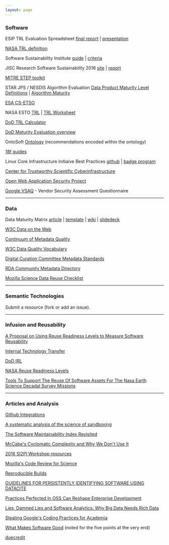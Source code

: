 ```yaml
---
layout: page
---
```


### Software ###

ESIP TRL Evaluation Spreadsheet [final report](http://wiki.esipfed.org/images/7/73/ESIP_Technology_Evaluation_Framework_Recommendations.pdf) \| [presentation](http://wiki.esipfed.org/images/7/7d/ESIP_Technology_Evaluation_Framework_Recommendations_Slides.pdf)

[NASA TRL definition](https://www.nasa.gov/directorates/heo/scan/engineering/technology/txt_accordion1.html)

Software Sustainability Institute [guide](http://www.software.ac.uk/software-evaluation-guide) \| [criteria](http://software.ac.uk/sites/default/files/SSI-SoftwareEvaluationCriteria.pdf)

JISC Research Software Sustainability 2016 [site](http://www.knowledge-exchange.info/event/software-sustainability) | [report](http://repository.jisc.ac.uk/6332/1/Research_Software_Sustainability_Report_on_KE_Workshop_Feb_2016_FINAL.pdf)

[MITRE STEP toolkit](http://www2.mitre.org/work/sepo/toolkits/STEP/)

STAR JPS / NESDIS Algorithm Evaluation [Data Product Maturity Level Definitions](http://www.star.nesdis.noaa.gov/jpss/documents/Status/DataProductMaturityLevelDefinitions.pdf) \| [Algorithm Maturity](http://www.star.nesdis.noaa.gov/jpss/AlgorithmMaturity.php)

[ESA CS-ETSO](https://easa.europa.eu/system/files/dfu/CS-ETSO.pdf)

NASA ESTO [TRL](https://esto.nasa.gov/technologists_trl.html) \| [TRL Worksheet](https://esto.nasa.gov/files/TRL_Worksheet_11-30-10.xls)

[DoD TRL Calculator](http://www.dtic.mil/ndia/2003systems/nolte2.pdf)

[DoD Maturity Evaluation overview](http://www.iaeng.org/publication/WCECS2009/WCECS2009_pp1150-1157.pdf)

OntoSoft [Ontology](http://ontosoft.org/ontology/software/) (recommendations encoded within the ontology)

[18f guides](https://pages.18f.gov/guides/)

Linux Core Infrastructure Initiaive Best Practices [github](https://github.com/linuxfoundation/cii-best-practices-badge) \| [badge program](https://www.coreinfrastructure.org/programs/badge-program)

[Center for Trustworthy Scientific Cyberinfrastructure](http://trustedci.org/)

[Open Web Application Security Project](https://www.owasp.org/index.php/Main_Page)

[Google VSAQ](https://github.com/google/vsaq) - Vendor Security Assessment Questionnaire

----------

### Data  ###

Data Maturity Matrix [article](http://datascience.codata.org/articles/abstract/10.2481/dsj.14-049/) \| [template](https://figshare.com/articles/NCDC_CICSNC_SDSMM_Template/1211954) \| [wiki](http://live.commons.esipfed.bluedotapps.org/node/7956) | [slidedeck](http://www.slideshare.net/gepeng86/scientific-data-stewardship-maturity-matrix)

[W3C Data on the Web](https://www.w3.org/2013/dwbp/wiki/Main_Page)

[Continuum of Metadata Quality](https://ecommons.cornell.edu/handle/1813/7895)

[W3C Data Quality Vocabulary](https://www.w3.org/TR/2015/WD-vocab-dqv-20150625/)

[Digital Curation Committee Metadata Standards](http://www.dcc.ac.uk/resources/metadata-standards)

[RDA Community Metadata Directory](http://rd-alliance.github.io/metadata-directory/)

[Mozilla Science Data Reuse Checklist](http://mozillascience.github.io/checklist/)

----------

### Semantic Technologies ###

Submit a resource (fork or add an issue).

----------

### Infusion and Reusability ###

[A Proposal on Using Reuse Readiness Levels to Measure Software Reusability](http://academiccommons.columbia.edu/catalog/ac:180794)

[Internal Technology Transfer](http://www.ics.kth.se/INCOSE/Assesment%20of%20Readiness%20for%20Internal%20Technology%20Transfer.pdf)

[DoD IRL](http://personal.stevens.edu/~bsauser/SysDML/Evolution_Lifecylce_Management_files/Sauser%20INCOSE%202009.pdf)

[NASA Reuse Readiness Levels](https://earthdata.nasa.gov/files/RRLs_v1.0.pdf)

[Tools To Support The Reuse Of Software Assets For The Nasa Earth Science Decadal Survey Missions](http://ntrs.nasa.gov/archive/nasa/casi.ntrs.nasa.gov/20120010312.pdf)

----------

### Articles and Analysis ###

[Github Integrations](https://github.com/integrations) 

[A systematic analysis of the science of sandboxing](https://peerj.com/articles/cs-43/)

[The Software Maintainability Index Revisited](http://static1.1.sqspcdn.com/static/f/702523/9457031/1290003349713/200108-Welker.pdf?token=0hc4bxA%2BnY3KAhFrq0AESeTW0M4%3D)

[McCabe's Cyclomatic Complexity and Why We Don't Use It](https://www.cqse.eu/en/blog/mccabe-cyclomatic-complexity/)

[2016 SI2PI Workshop resources](http://cococubed.asu.edu/si2_pi_workshop_2016/agenda.html)

[Mozilla's Code Review for Science](https://mozillascience.org/code-review-for-science-what-we-learned)

[Reproducible Builds](https://reproducible-builds.org/)

[GUIDELINES FOR PERSISTENTLY IDENTIFYING SOFTWARE USING DATACITE](http://rrr.cs.st-andrews.ac.uk/wp-content/uploads/2015/10/guidelines-software-identification.pdf)

[Practices Perfected In OSS Can Reshape Enterprise Development](http://blog.npmjs.org/post/139373244435/practices-perfected-in-oss-can-reshape-enterprise)

[Lies, Damned Lies and Software Analytics: Why Big Data Needs Rich Data](http://www.slideshare.net/mastorey/lies-damned-lies-and-software-analytics-why-big-data-needs-rich-data)

[Stealing Google's Coding Practices for Academia](https://da-data.blogspot.com/2016/04/stealing-googles-coding-practices-for.html)

[What Makes Software Good](https://medium.com/@mbostock/what-makes-software-good-943557f8a488#.mfnaxgnh3) (noted for the five points at the very end)

[duecredit](https://github.com/duecredit/duecredit)
